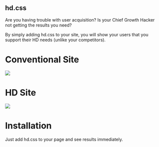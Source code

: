 ## hd.css

Are you having trouble with user acquisition? Is your Chief Growth Hacker not getting the results you need?

By simply adding hd.css to your site, you will show your users that you support their HD needs (unlike your competitors).

# Conventional Site

![](https://i.cloudup.com/-MHAyEtaMK-3000x3000.png)

# HD Site

![](https://i.cloudup.com/2k0Li-Qudn-2000x2000.png)

# Installation

Just add hd.css to your page and see results immediately.